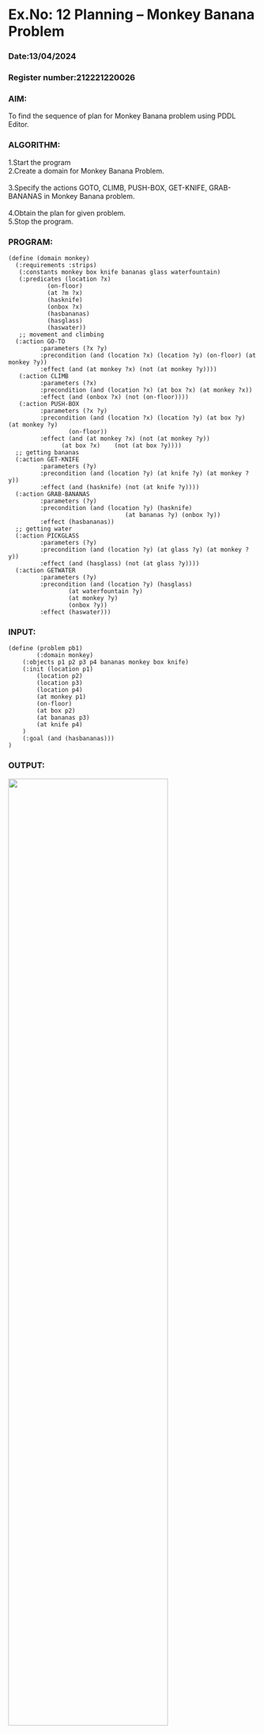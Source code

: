 # Ex.No: 12  Planning –  Monkey Banana Problem
### Date:13/04/2024                                                                            
### Register number:212221220026
### AIM: 
To find the sequence of plan for Monkey Banana problem using PDDL Editor.
###  ALGORITHM:
1.Start the program <br> 
2.Create a domain for Monkey Banana Problem. <br>  
3.Specify the actions GOTO, CLIMB, PUSH-BOX, GET-KNIFE, GRAB-BANANAS in Monkey Banana problem.<br>  
4.Obtain the plan for given problem.<br> 
5.Stop the program.<br> 
### PROGRAM:
```
(define (domain monkey)	       
  (:requirements :strips)
   (:constants monkey box knife bananas glass waterfountain)
   (:predicates (location ?x)
	       (on-floor)
	       (at ?m ?x)
	       (hasknife)
	       (onbox ?x)
	       (hasbananas)
	       (hasglass)
	       (haswater))
   ;; movement and climbing
  (:action GO-TO
	     :parameters (?x ?y)
	     :precondition (and (location ?x) (location ?y) (on-floor) (at monkey ?y))
	     :effect (and (at monkey ?x) (not (at monkey ?y))))
   (:action CLIMB
	     :parameters (?x)
	     :precondition (and (location ?x) (at box ?x) (at monkey ?x))
	     :effect (and (onbox ?x) (not (on-floor))))
   (:action PUSH-BOX
	     :parameters (?x ?y)
	     :precondition (and (location ?x) (location ?y) (at box ?y) (at monkey ?y) 
				 (on-floor))
	     :effect (and (at monkey ?x) (not (at monkey ?y))
			   (at box ?x)    (not (at box ?y))))
  ;; getting bananas
  (:action GET-KNIFE
	     :parameters (?y)
	     :precondition (and (location ?y) (at knife ?y) (at monkey ?y))
	     :effect (and (hasknife) (not (at knife ?y))))
  (:action GRAB-BANANAS
	     :parameters (?y)
	     :precondition (and (location ?y) (hasknife) 
                                 (at bananas ?y) (onbox ?y))
	     :effect (hasbananas))
  ;; getting water
  (:action PICKGLASS
	     :parameters (?y)
	     :precondition (and (location ?y) (at glass ?y) (at monkey ?y))
	     :effect (and (hasglass) (not (at glass ?y))))
  (:action GETWATER
	     :parameters (?y)
	     :precondition (and (location ?y) (hasglass)
				 (at waterfountain ?y)
				 (at monkey ?y)
				 (onbox ?y))
	     :effect (haswater)))
```
### INPUT: 
```
(define (problem pb1)
    	(:domain monkey)
  	(:objects p1 p2 p3 p4 bananas monkey box knife)
  	(:init (location p1)
		(location p2)
		(location p3)
		(location p4)
	 	(at monkey p1)
		(on-floor)
		(at box p2)
		(at bananas p3)
	 	(at knife p4)
	)
  	(:goal (and (hasbananas)))
)
```

### OUTPUT:
<img src="https://github.com/Naadira/AI_Lab_2023-24/assets/128135126/2b76cef9-2929-4dc1-b9ea-c1d96715ada7" alt="" width="80%" height="70%">




### RESULT:
Thus the plan was found for the initial and goal state of given problem.
